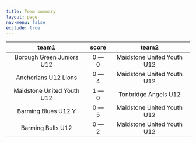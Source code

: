 ```yaml
---
title: Team summary
layout: page
nav-menu: false
exclude: true
---
```




|           team1            |    score    |           team2            |
|:--------------------------:|:-----------:|:--------------------------:|
| Borough Green Juniors U12  | 0 &mdash; 0 | Maidstone United Youth U12 |
|    Anchorians U12 Lions    | 0 &mdash; 4 | Maidstone United Youth U12 |
| Maidstone United Youth U12 | 1 &mdash; 0 |    Tonbridge Angels U12    |
|    Barming Blues U12 Y     | 0 &mdash; 5 | Maidstone United Youth U12 |
|     Barming Bulls U12      | 0 &mdash; 2 | Maidstone United Youth U12 |

 <br /><br /><br />